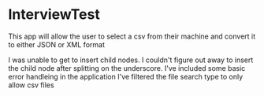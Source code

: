 # InterviewTest

This app will allow the user to select a csv from their machine and convert it to either JSON or XML format

I was unable to get to insert child nodes.
I couldn't figure out away to insert the child node after splitting on the underscore.
I've included some basic error handleing in the application
I've filtered the file search type to only allow csv files